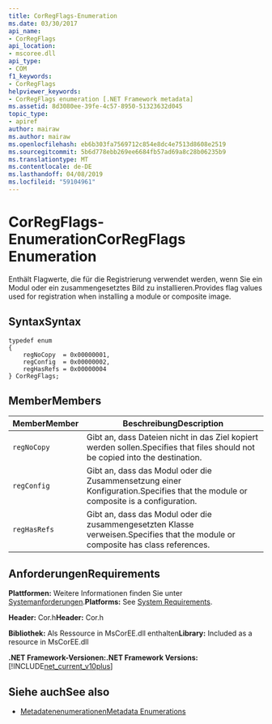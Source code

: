 ```yaml
---
title: CorRegFlags-Enumeration
ms.date: 03/30/2017
api_name:
- CorRegFlags
api_location:
- mscoree.dll
api_type:
- COM
f1_keywords:
- CorRegFlags
helpviewer_keywords:
- CorRegFlags enumeration [.NET Framework metadata]
ms.assetid: 8d3080ee-39fe-4c57-8950-51323632d045
topic_type:
- apiref
author: mairaw
ms.author: mairaw
ms.openlocfilehash: eb6b303fa7569712c854e8dc4e7513d8608e2519
ms.sourcegitcommit: 5b6d778ebb269ee6684fb57ad69a8c28b06235b9
ms.translationtype: MT
ms.contentlocale: de-DE
ms.lasthandoff: 04/08/2019
ms.locfileid: "59104961"
---
```

# <a name="corregflags-enumeration"></a><span data-ttu-id="c04ee-102">CorRegFlags-Enumeration</span><span class="sxs-lookup"><span data-stu-id="c04ee-102">CorRegFlags Enumeration</span></span>
<span data-ttu-id="c04ee-103">Enthält Flagwerte, die für die Registrierung verwendet werden, wenn Sie ein Modul oder ein zusammengesetztes Bild zu installieren.</span><span class="sxs-lookup"><span data-stu-id="c04ee-103">Provides flag values used for registration when installing a module or composite image.</span></span>  
  
## <a name="syntax"></a><span data-ttu-id="c04ee-104">Syntax</span><span class="sxs-lookup"><span data-stu-id="c04ee-104">Syntax</span></span>  
  
```  
typedef enum   
{  
    regNoCopy  = 0x00000001,  
    regConfig  = 0x00000002,  
    regHasRefs = 0x00000004  
} CorRegFlags;  
```  
  
## <a name="members"></a><span data-ttu-id="c04ee-105">Member</span><span class="sxs-lookup"><span data-stu-id="c04ee-105">Members</span></span>  
  
|<span data-ttu-id="c04ee-106">Member</span><span class="sxs-lookup"><span data-stu-id="c04ee-106">Member</span></span>|<span data-ttu-id="c04ee-107">Beschreibung</span><span class="sxs-lookup"><span data-stu-id="c04ee-107">Description</span></span>|  
|------------|-----------------|  
|`regNoCopy`|<span data-ttu-id="c04ee-108">Gibt an, dass Dateien nicht in das Ziel kopiert werden sollen.</span><span class="sxs-lookup"><span data-stu-id="c04ee-108">Specifies that files should not be copied into the destination.</span></span>|  
|`regConfig`|<span data-ttu-id="c04ee-109">Gibt an, dass das Modul oder die Zusammensetzung einer Konfiguration.</span><span class="sxs-lookup"><span data-stu-id="c04ee-109">Specifies that the module or composite is a configuration.</span></span>|  
|`regHasRefs`|<span data-ttu-id="c04ee-110">Gibt an, dass das Modul oder die zusammengesetzten Klasse verweisen.</span><span class="sxs-lookup"><span data-stu-id="c04ee-110">Specifies that the module or composite has class references.</span></span>|  
  
## <a name="requirements"></a><span data-ttu-id="c04ee-111">Anforderungen</span><span class="sxs-lookup"><span data-stu-id="c04ee-111">Requirements</span></span>  
 <span data-ttu-id="c04ee-112">**Plattformen:** Weitere Informationen finden Sie unter [Systemanforderungen](../../../../docs/framework/get-started/system-requirements.md).</span><span class="sxs-lookup"><span data-stu-id="c04ee-112">**Platforms:** See [System Requirements](../../../../docs/framework/get-started/system-requirements.md).</span></span>  
  
 <span data-ttu-id="c04ee-113">**Header:** Cor.h</span><span class="sxs-lookup"><span data-stu-id="c04ee-113">**Header:** Cor.h</span></span>  
  
 <span data-ttu-id="c04ee-114">**Bibliothek:** Als Ressource in MsCorEE.dll enthalten</span><span class="sxs-lookup"><span data-stu-id="c04ee-114">**Library:** Included as a resource in MsCorEE.dll</span></span>  
  
 **<span data-ttu-id="c04ee-115">.NET Framework-Versionen:</span><span class="sxs-lookup"><span data-stu-id="c04ee-115">.NET Framework Versions:</span></span>** [!INCLUDE[net_current_v10plus](../../../../includes/net-current-v10plus-md.md)]  
  
## <a name="see-also"></a><span data-ttu-id="c04ee-116">Siehe auch</span><span class="sxs-lookup"><span data-stu-id="c04ee-116">See also</span></span>

- [<span data-ttu-id="c04ee-117">Metadatenenumerationen</span><span class="sxs-lookup"><span data-stu-id="c04ee-117">Metadata Enumerations</span></span>](../../../../docs/framework/unmanaged-api/metadata/metadata-enumerations.md)
